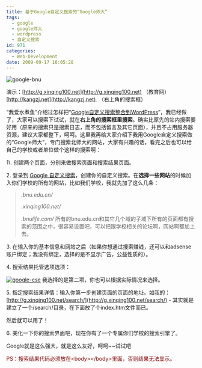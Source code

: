 ```yaml
---
title: 基于Google自定义搜索的“Google师大”
tags:
  - google
  - google师大
  - wordpress
  - 自定义搜索
id: 971
categories:
  - Web-Development
date: 2009-09-17 16:05:28
---
```


![google-bnu](http://kangzj.net/wp-content/uploads/images/200909/Google_9C47/googlebnu_thumb.jpg "google-bnu")

演示：[http://g.xinqing100.net](http://g.xinqing100.net) （教育网） [http://kangzj.net](http://kangzj.net)  （右上角的搜索框）

“我爱水煮鱼”介绍过怎样把“[Google自定义搜索整合到WordPress](http://fairyfish.net/2008/04/29/integrate-google-custom-search-into-wordpress/)”，我已经做了，大家可以搜索下试试，就在**右上角的搜索框里搜索**。确实比原先的站内搜索要好用（原来的搜索只是搜索日志，而不包括留言及其它页面），并且不占用服务器资源，建议大家都整下，呵呵。这里我再给大家介绍下我用Google自定义搜索做的“Google师大”，专门搜索北师大的网站，大家有兴趣的话，看完之后也可以给自己的学校或者单位做个这样的搜索啊：

[](http://kangzj.net/wp-content/uploads/images/200909/Google_9C47/googlebnu.jpg)

<!--more-->1\. 创建两个页面，分别来做搜索页面和搜索结果页面。

2\. 登录到 [Google 自定义搜索](http://www.google.com/coop/cse/)，创建你的自定义搜索。在**选择一些网站**的时候加入你们学校的所有的网站，比如我们学校，我就先加了这么几条：
> <span style="background-color: #ffffff">*.bnu.edu.cn/*</span>
> 
> <span style="background-color: #ffffff">*.xinqing100.net/*</span>
> 
> <span style="background-color: #ffffff">*.bnulife.com/*</span>
所有的bnu.edu.cn和其它几个域的子域下所有的页面都有搜索的范围之中，很容易设置吧，可以把跟学校相关的论坛啊，网站啊都加上去。

3\. 在输入你的基本信息和网站之后（如果你想通过搜索赚钱，还可以和adsense账户绑定；我没有绑定，选择的是不显示广告，公益性质的）。

4\. 搜索结果托管选项选项：

[![google-cse](http://kangzj.net/wp-content/uploads/images/200909/Google_9C47/googlecse_thumb.jpg "google-cse")](http://kangzj.net/wp-content/uploads/images/200909/Google_9C47/googlecse.jpg) 我选择的是第二项，你也可以根据实际情况来选择。

5\. 指定搜索结果详情：输入你第一步创建页面的页面的地址。如我的：[http://g.xinqing100.net/search/](http://g.xinqing100.net/search/) - 其实就是建立了一个/search/目录，在下面放了个index.htm文件而已。

然后就可以用了！

6\. 美化一下你的搜索界面吧，现在你有了一个专属你们学校的搜索引擎了。

Google就是这么强大，就是这么友好，呵呵~~试试吧

<span style="color: #800000">PS：搜索结果代码必须放在&lt;body&gt;&lt;/body&gt;里面，否则结果无法显示。</span>